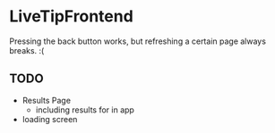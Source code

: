 LiveTipFrontend
===============

Pressing the back button works, but refreshing a certain page always breaks.
:(

## TODO

  * Results Page
    * including results for in app
  * loading screen
